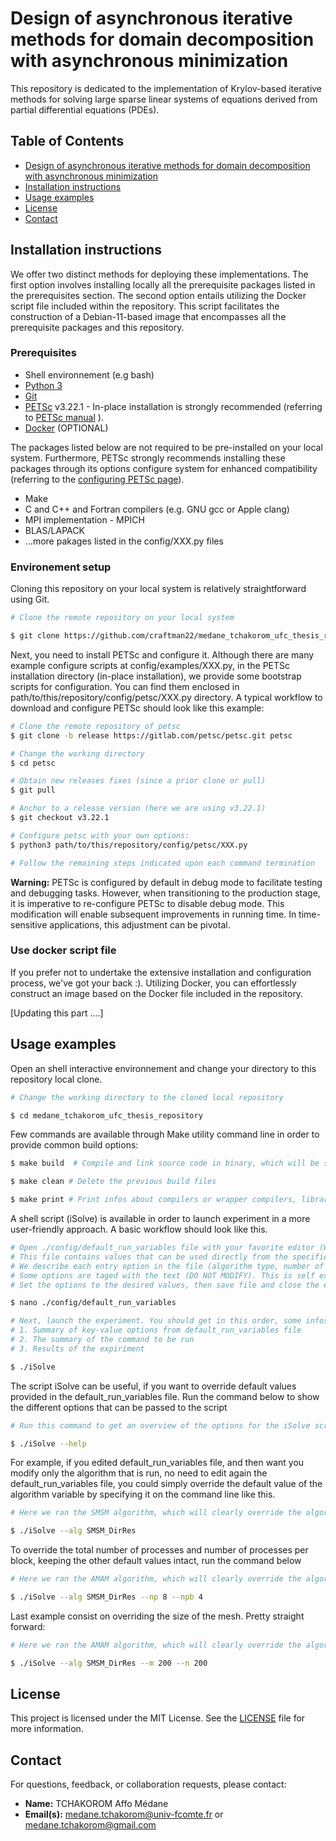 
# Design of asynchronous iterative methods for domain decomposition with asynchronous minimization

This repository is dedicated to the implementation of Krylov-based iterative methods for solving large sparse linear systems of equations derived from partial differential equations (PDEs).




## Table of Contents

- [Design of asynchronous iterative methods for domain decomposition with asynchronous minimization](#project-name)
- [Installation instructions](#installation-instructions)
- [Usage examples](#usage-examples)
- [License](#license)
- [Contact](#contact)



## Installation instructions

We offer two distinct methods for deploying these implementations. The first option involves installing locally all the prerequisite packages listed in the prerequisites section. The second option entails utilizing the Docker script file included within the repository. This script facilitates the construction of a Debian-11-based image that encompasses all the prerequisite packages and this repository.



### Prerequisites


- Shell environnement (e.g bash)
- [Python 3](https://www.python.org)
- [Git](https://git-scm.com/)
- [PETSc](https://petsc.org) v3.22.1 - In-place installation is strongly recommended (referring to [PETSc manual](https://petsc.org/release/manual/) ).
- [Docker](https://www.docker.com) (OPTIONAL)

The packages listed below are not required to be pre-installed on your local system. Furthermore, PETSc strongly recommends installing these packages through its options configure system for enhanced compatibility (referring to the [configuring PETSc page](https://petsc.org/main/install/install/)). 

- Make 
- C and C++ and Fortran compilers (e.g. GNU gcc or Apple clang)
- MPI implementation - MPICH
- BLAS/LAPACK
- ...more pakages listed in the config/XXX.py files


### Environement setup

Cloning this repository on your local system is relatively straightforward using Git.

```bash
# Clone the remote repository on your local system

$ git clone https://github.com/craftman22/medane_tchakorom_ufc_thesis_repository.git
```

Next, you need to install PETSc and configure it.
Although there are many example configure scripts at config/examples/XXX.py, in the PETSc installation directory (in-place installation), we provide some bootstrap scripts for configuration. You can find them enclosed in path/to/this/repository/config/petsc/XXX.py directory.
A typical workflow to download and configure PETSc should look like this example:


```bash
# Clone the remote repository of petsc
$ git clone -b release https://gitlab.com/petsc/petsc.git petsc

# Change the working directory
$ cd petsc

# Obtain new releases fixes (since a prior clone or pull)
$ git pull

# Anchor to a release version (here we are using v3.22.1)
$ git checkout v3.22.1

# Configure petsc with your own options:
$ python3 path/to/this/repository/config/petsc/XXX.py

# Follow the remaining steps indicated upon each command termination
```

**Warning:** PETSc is configured by default in debug mode to facilitate testing and debugging tasks. However, when transitioning to the production stage, it is imperative to re-configure PETSc to disable debug mode. This modification will enable subsequent improvements in running time. In time-sensitive applications, this adjustment can be pivotal.


### Use docker script file

If you prefer not to undertake the extensive installation and configuration process, we've got your back :). Utilizing Docker, you can effortlessly construct an image based on the Docker file included in the repository. 

[Updating this part ....]





## Usage examples

Open an shell interactive environnement and change your directory to this repository local clone.

```bash
# Change the working directory to the cloned local repository

$ cd medane_tchakorom_ufc_thesis_repository
```

Few commands are available through Make utility command line in order to provide common build options:


```bash
$ make build  # Compile and link source code in binary, which will be stored in ./bin folder

$ make clean # Delete the previous build files

$ make print # Print infos about compilers or wrapper compilers, libraries and flags
```


A shell script (iSolve) is available in order to launch experiment in a more user-friendly approach.
A basic workflow should look like this.

```bash
# Open ./config/default_run_variables file with your favorite editor (We use nano here)
# This file contains values that can be used directly from the specified binary to be run. 
# We describe each entry option in the file (algorithm type, number of processes ....)
# Some options are taged with the text (DO NOT MODIFY). This is self explanatory
# Set the options to the desired values, then save file and close the editor

$ nano ./config/default_run_variables

# Next, launch the experiment. You should get in this order, some infos on your screen
# 1. Summary of key-value options from default_run_variables file
# 2. The summary of the command to be run
# 3. Results of the expiriment

$ ./iSolve
```

The script iSolve can be useful, if you want to override default values provided in the default_run_variables file. Run the command below to show the different options that can be passed to the script

```bash
# Run this command to get an overview of the options for the iSolve script

$ ./iSolve --help
```

For example, if you edited default_run_variables file, and then want you modify only the algorithm that is run, no need to edit again the default_run_variables file, you could simply override the default value of the algorithm variable by specifying it on the command line like this.

```bash
# Here we ran the SMSM algorithm, which will clearly override the algorith name mentionned in the default_run_variables file

$ ./iSolve --alg SMSM_DirRes
```

To override the total number of processes and number of processes per block, keeping the other default values intact, run the command below

```bash
# Here we ran the AMAM algorithm, which will clearly override the algorith name mentionned in the default_run_variables file

$ ./iSolve --alg SMSM_DirRes --np 8 --npb 4
```

Last example consist on overriding the size of the mesh. Pretty straight forward:

```bash
# Here we ran the AMAM algorithm, which will clearly override the algorith name mentionned in the default_run_variables file

$ ./iSolve --alg SMSM_DirRes --m 200 --n 200
```



## License

This project is licensed under the MIT License. See the [LICENSE](LICENSE) file for more information.

## Contact


For questions, feedback, or collaboration requests, please contact:

* **Name:** TCHAKOROM Affo Médane
* **Email(s):** medane.tchakorom@univ-fcomte.fr  or medane.tchakorom@gmail.com



